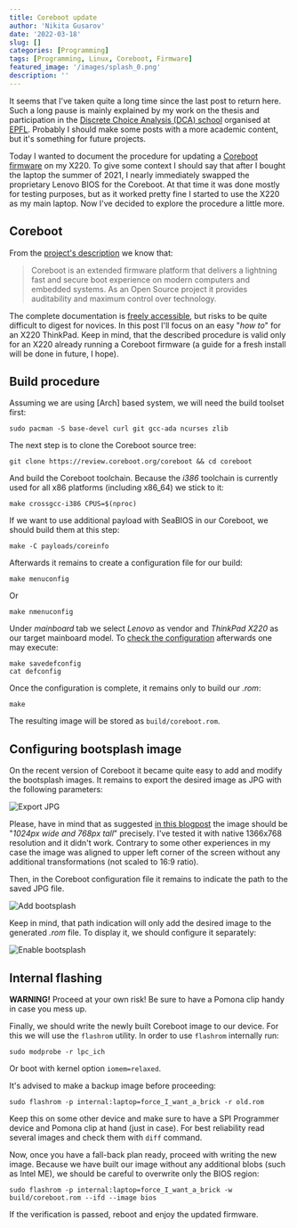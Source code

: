 ```yaml
---
title: Coreboot update
author: 'Nikita Gusarov'
date: '2022-03-18'
slug: []
categories: [Programming]
tags: [Programming, Linux, Coreboot, Firmware]
featured_image: '/images/splash_0.png'
description: ''
---
```




It seems that I've taken quite a long time since the last post to return here. 
Such a long pause is mainly explained by my work on the thesis and participation in the [Discrete Choice Analysis (DCA) school](https://transp-or.epfl.ch/dca/) organised at [EPFL](https://www.epfl.ch/en/). 
Probably I should make some posts with a more academic content, but it's something for future projects. 

Today I wanted to document the procedure for updating a [Coreboot firmware](https://www.coreboot.org/) on my X220. 
To give some context I should say that after I bought the laptop the summer of 2021, I nearly immediately swapped the proprietary Lenovo BIOS for the Coreboot. 
At that time it was done mostly for testing purposes, but as it worked pretty fine I started to use the X220 as my main laptop. 
Now I've decided to explore the procedure a little more. 



## Coreboot

From the [project's description](https://www.coreboot.org/) we know that:

> Coreboot is an extended firmware platform that delivers a lightning fast and secure boot experience on modern computers and embedded systems. 
> As an Open Source project it provides auditability and maximum control over technology. 

The complete documentation is [freely accessible](https://doc.coreboot.org/), but risks to be quite difficult to digest for novices.
In this post I'll focus on an easy "*how to*" for an X220 ThinkPad. 
Keep in mind, that the described procedure is valid only for an X220 already running a Coreboot firmware (a guide for a fresh install will be done in future, I hope).



## Build procedure

Assuming we are using [Arch] based system, we will need the build toolset first:

```
sudo pacman -S base-devel curl git gcc-ada ncurses zlib
```

The next step is to clone the Coreboot source tree:

```
git clone https://review.coreboot.org/coreboot && cd coreboot
```

And build the Coreboot toolchain. 
Because the *i386* toolchain is currently used for all x86 platforms (including x86_64) we stick to it:

```
make crossgcc-i386 CPUS=$(nproc)
```

If we want to use additional payload with SeaBIOS in our Coreboot, we should build them at this step: 

```
make -C payloads/coreinfo
```

Afterwards it remains to create a configuration file for our build:

```
make menuconfig
```

Or

```
make nmenuconfig
```

Under *mainboard* tab we select *Lenovo* as vendor and *ThinkPad X220* as our target mainboard model. 
To [check the configuration](https://doc.coreboot.org/tutorial/part1.html) afterwards one may execute:

```
make savedefconfig
cat defconfig
```

Once the configuration is complete, it remains only to build our *.rom*:

```
make
```

The resulting image will be stored as `build/coreboot.rom`. 



## Configuring bootsplash image

On the recent version of Coreboot it became quite easy to add and modify the bootsplash images. 
It remains to export the desired image as JPG with the following parameters: 

![Export JPG](/images/jpg_export.png)

Please, have in mind that as suggested [in this blogpost](https://notthebe.ee/seabios.html) the image should be "*1024px wide and 768px tall*" precisely. 
I've tested it with native 1366x768 resolution and it didn't work. 
Contrary to some other experiences in my case the image was aligned to upper left corner of the screen without any additional transformations (not scaled to 16:9 ratio). 

Then, in the Coreboot configuration file it remains to indicate the path to the saved JPG file. 

![Add bootsplash](/images/splash_1.png)

Keep in mind, that path indication will only add the desired image to the generated *.rom* file. 
To display it, we should configure it separately:

![Enable bootsplash](/images/splash_3.png)



## Internal flashing

**WARNING!** 
Proceed at your own risk! 
Be sure to have a Pomona clip handy in case you mess up.

Finally, we should write the newly built Coreboot image to our device. 
For this we will use the `flashrom` utility. 
In order to use `flashrom` internally run:

```
sudo modprobe -r lpc_ich
```

Or boot with kernel option `iomem=relaxed`. 

It's advised to make a backup image before proceeding:

```
sudo flashrom -p internal:laptop=force_I_want_a_brick -r old.rom
```

Keep this on some other device and make sure to have a SPI Programmer device and Pomona clip at hand (just in case).
For best reliability read several images and check them with `diff` command. 

Now, once you have a fall-back plan ready, proceed with writing the new image. 
Because we have built our image without any additional blobs (such as Intel ME), we should be careful to overwrite only the BIOS region: 

```
sudo flashrom -p internal:laptop=force_I_want_a_brick -w build/coreboot.rom --ifd --image bios
```

If the verification is passed, reboot and enjoy the updated firmware. 